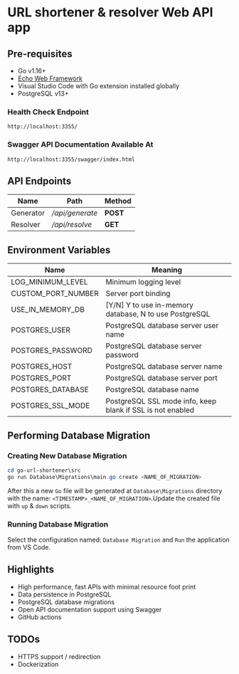 # URL shortener & resolver Web API app

## Pre-requisites
- Go v1.16+
- [Echo Web Framework](https://echo.labstack.com)
- Visual Studio Code with Go extension installed globally
- PostgreSQL v13+

### Health Check Endpoint
```
http://localhost:3355/
```
### Swagger API Documentation Available At
```
http://localhost:3355/swagger/index.html
```
## API Endpoints
| Name  | Path | Method |
|-------|------|--------|
| Generator | */api/generate* | **POST** |
| Resolver | */api/resolve* | **GET** |

## Environment Variables
| Name  | Meaning |
|-------|---------|
| LOG_MINIMUM_LEVEL | Minimum logging level |
| CUSTOM_PORT_NUMBER | Server port binding |
| USE_IN_MEMORY_DB | [Y/N] Y to use in-memory database, N to use PostgreSQL |
| POSTGRES_USER | PostgreSQL database server user name |
| POSTGRES_PASSWORD | PostgreSQL database server password |
| POSTGRES_HOST | PostgreSQL database server name |
| POSTGRES_PORT | PostgreSQL database server port |
| POSTGRES_DATABASE | PostgreSQL database name |
| POSTGRES_SSL_MODE | PostgreSQL SSL mode info, keep blank if SSL is not enabled |

## Performing Database Migration
### Creating New Database Migration
```powershell
cd go-url-shortener\src
go run Database\Migrations\main.go create <NAME_OF_MIGRATION>
```
After this a new `Go` file will be generated at `Database\Migrations` directory with the name: `<TIMESTAMP>_<NAME_OF_MIGRATION>`.Update the created file with `up` & `down` scripts.
### Running Database Migration
Select the configuration named: `Database Migration` and `Run` the application from VS Code.
## Highlights
- High performance, fast APIs with minimal resource foot print
- Data persistence in PostgreSQL
- PostgreSQL database migrations
- Open API documentation support using Swagger
- GitHub actions

## TODOs
- HTTPS support / redirection
- Dockerization